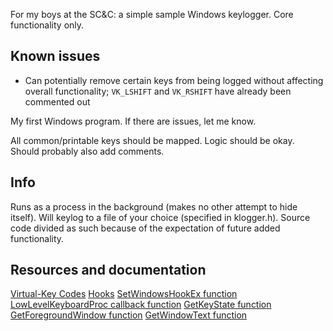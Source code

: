 For my boys at the SC&C: a simple sample Windows keylogger. Core functionality only.

## Known issues
- Can potentially remove certain keys from being logged without affecting overall functionality; `VK_LSHIFT` and `VK_RSHIFT` have already been commented out

My first Windows program. If there are issues, let me know.

All common/printable keys should be mapped. Logic should be okay. Should probably also add comments.

## Info
Runs as a process in the background (makes no other attempt to hide itself). Will keylog to a file of your choice (specified in klogger.h). Source code divided as such because of the expectation of future added functionality.

## Resources and documentation
[Virtual-Key Codes](https://docs.microsoft.com/en-us/windows/desktop/inputdev/virtual-key-codes)
[Hooks](https://docs.microsoft.com/en-us/windows/desktop/winmsg/hooks)
[SetWindowsHookEx function](https://docs.microsoft.com/en-us/windows/desktop/api/winuser/nf-winuser-setwindowshookexw)
[LowLevelKeyboardProc callback function](https://msdn.microsoft.com/en-us/library/windows/desktop/ms644985(v=vs.85).aspx)
[GetKeyState function](https://docs.microsoft.com/en-us/windows/desktop/api/winuser/nf-winuser-getkeystate)
[GetForegroundWindow function](https://docs.microsoft.com/en-us/windows/desktop/api/winuser/nf-winuser-getforegroundwindow)
[GetWindowText function](https://docs.microsoft.com/en-us/windows/desktop/api/winuser/nf-winuser-getwindowtextw)

